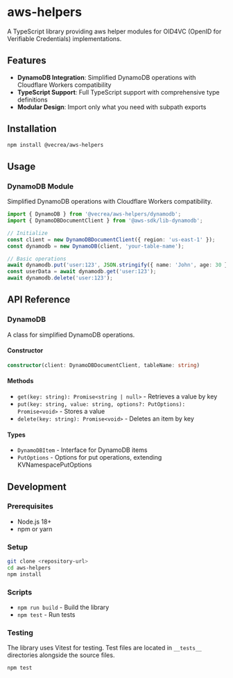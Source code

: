 # aws-helpers

A TypeScript library providing aws helper modules for OID4VC (OpenID for Verifiable Credentials) implementations.

## Features

- **DynamoDB Integration**: Simplified DynamoDB operations with Cloudflare Workers compatibility
- **TypeScript Support**: Full TypeScript support with comprehensive type definitions
- **Modular Design**: Import only what you need with subpath exports

## Installation

```bash
npm install @vecrea/aws-helpers
```

## Usage

### DynamoDB Module

Simplified DynamoDB operations with Cloudflare Workers compatibility.

```typescript
import { DynamoDB } from '@vecrea/aws-helpers/dynamodb';
import { DynamoDBDocumentClient } from '@aws-sdk/lib-dynamodb';

// Initialize
const client = new DynamoDBDocumentClient({ region: 'us-east-1' });
const dynamodb = new DynamoDB(client, 'your-table-name');

// Basic operations
await dynamodb.put('user:123', JSON.stringify({ name: 'John', age: 30 }));
const userData = await dynamodb.get('user:123');
await dynamodb.delete('user:123');
```

## API Reference

### DynamoDB

A class for simplified DynamoDB operations.

#### Constructor

```typescript
constructor(client: DynamoDBDocumentClient, tableName: string)
```

#### Methods

- `get(key: string): Promise<string | null>` - Retrieves a value by key
- `put(key: string, value: string, options?: PutOptions): Promise<void>` - Stores a value
- `delete(key: string): Promise<void>` - Deletes an item by key

#### Types

- `DynamoDBItem` - Interface for DynamoDB items
- `PutOptions` - Options for put operations, extending KVNamespacePutOptions

## Development

### Prerequisites

- Node.js 18+
- npm or yarn

### Setup

```bash
git clone <repository-url>
cd aws-helpers
npm install
```

### Scripts

- `npm run build` - Build the library
- `npm test` - Run tests

### Testing

The library uses Vitest for testing. Test files are located in `__tests__` directories alongside the source files.

```bash
npm test
```
